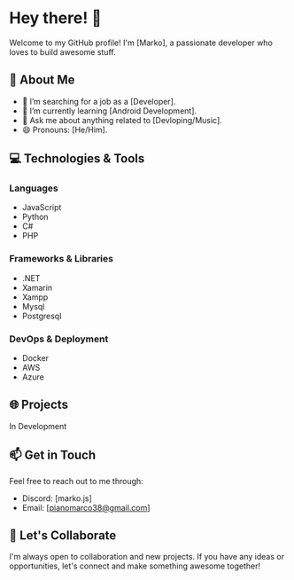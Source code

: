# Hey there! 👋

Welcome to my GitHub profile! I'm [Marko], a passionate developer who loves to build awesome stuff. 

## 🚀 About Me

- 🔭 I’m searching for a job as a [Developer].
- 🌱 I’m currently learning [Android Development].
- 💬 Ask me about anything related to [Devloping/Music].
- 😄 Pronouns: [He/Him].

## 💻 Technologies & Tools

### Languages
- JavaScript
- Python
- C#
- PHP

### Frameworks & Libraries
- .NET
- Xamarin
- Xampp
- Mysql
- Postgresql
  

### DevOps & Deployment
- Docker
- AWS
- Azure

## 🌐 Projects

In Development

## 📫 Get in Touch

Feel free to reach out to me through:
- Discord: [marko.js]
- Email: [pianomarco38@gmail.com]

## 🚀 Let's Collaborate

I'm always open to collaboration and new projects. If you have any ideas or opportunities, let's connect and make something awesome together!

